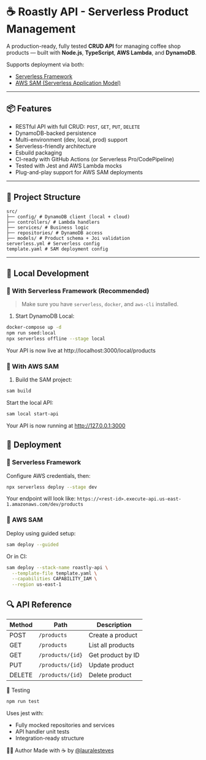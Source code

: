 # ☕ Roastly API - Serverless Product Management

A production-ready, fully tested **CRUD API** for managing coffee shop products — built with **Node.js**, **TypeScript**, **AWS Lambda**, and **DynamoDB**.

Supports deployment via both:
- [Serverless Framework](https://www.serverless.com/)
- [AWS SAM (Serverless Application Model)](https://docs.aws.amazon.com/serverless-application-model/)

---

## 📦 Features

- RESTful API with full CRUD: `POST`, `GET`, `PUT`, `DELETE`
- DynamoDB-backed persistence
- Multi-environment (dev, local, prod) support
- Serverless-friendly architecture
- Esbuild packaging
- CI-ready with GitHub Actions (or Serverless Pro/CodePipeline)
- Tested with Jest and AWS Lambda mocks
- Plug-and-play support for AWS SAM deployments

---

## 📁 Project Structure

```
src/
├── config/ # DynamoDB client (local + cloud)
├── controllers/ # Lambda handlers
├── services/ # Business logic
├── repositories/ # DynamoDB access
├── models/ # Product schema + Joi validation
serverless.yml # Serverless config
template.yaml # SAM deployment config
```

---

## 🧪 Local Development

### 🔁 With Serverless Framework (Recommended)

> Make sure you have `serverless`, `docker`, and `aws-cli` installed.

1. Start DynamoDB Local:

```bash
docker-compose up -d
npm run seed:local
npx serverless offline --stage local
```

Your API is now live at http://localhost:3000/local/products

### 🔁 With AWS SAM

1. Build the SAM project:

```bash
sam build
```

Start the local API:

```bash
sam local start-api
```

Your API is now running at http://127.0.0.1:3000

## 🚀 Deployment
### 🔧 Serverless Framework
Configure AWS credentials, then:

```bash
npx serverless deploy --stage dev
```

Your endpoint will look like:
`https://<rest-id>.execute-api.us-east-1.amazonaws.com/dev/products`

### 🔧 AWS SAM
Deploy using guided setup:

```bash
sam deploy --guided
```

Or in CI:
```bash
sam deploy --stack-name roastly-api \
  --template-file template.yaml \
  --capabilities CAPABILITY_IAM \
  --region us-east-1
```

## 🔍 API Reference

| Method | Path             | Description       |
| ------ | ---------------- | ----------------- |
| POST   | `/products`      | Create a product  |
| GET    | `/products`      | List all products |
| GET    | `/products/{id}` | Get product by ID |
| PUT    | `/products/{id}` | Update product    |
| DELETE | `/products/{id}` | Delete product    |

🧪 Testing

```bash
npm run test
```

Uses jest with:

- Fully mocked repositories and services
- API handler unit tests
- Integration-ready structure

👩‍💻 Author
Made with ☕ by [@lauralesteves](https://github.com/lauralesteves)


